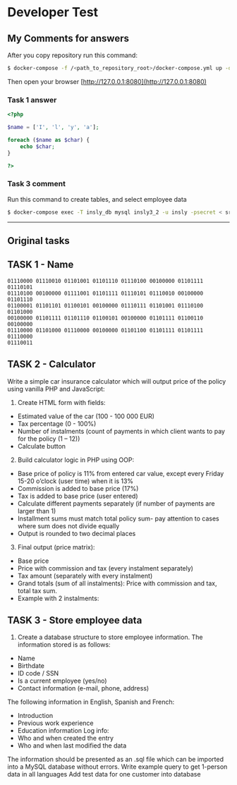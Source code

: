 # Developer Test

## My Comments for answers

After you copy repository run this command:
```bash
$ docker-compose -f /<path_to_repository_root>/docker-compose.yml up -d
```

Then open your browser [http://127.0.0.1:8080](http://127.0.0.1:8080)

### Task 1 answer

```php
<?php

$name = ['I', 'l', 'y', 'a'];

foreach ($name as $char) {
    echo $char;
}

?>
```

### Task 3 comment

Run this command to create tables, and select employee data
```bash
$ docker-compose exec -T insly_db mysql insly3_2 -u insly -psecret < src/3/sql/answer.sql
```


-------------------------------------


## Original tasks

## TASK 1 - Name

```
01110000 01110010 01101001 01101110 01110100 00100000 01101111 01110101
01110100 00100000 01111001 01101111 01110101 01110010 00100000 01101110
01100001 01101101 01100101 00100000 01110111 01101001 01110100 01101000
00100000 01101111 01101110 01100101 00100000 01101111 01100110 00100000
01110000 01101000 01110000 00100000 01101100 01101111 01101111 01110000
01110011
```


## TASK 2 - Calculator

Write a simple car insurance calculator which will output price of the policy using vanilla PHP and JavaScript:

1. Create HTML form with fields:
  * Estimated value of the car (100 - 100 000 EUR)
  * Tax percentage (0 - 100%)
  * Number of instalments (count of payments in which client wants to pay for the policy (1 – 12))
  * Calculate button

2. Build calculator logic in PHP using OOP:
  * Base price of policy is 11% from entered car value, except every Friday 15-20 o’clock (user time) when it is 13%
  * Commission is added to base price (17%)
  * Tax is added to base price (user entered)
  * Calculate different payments separately (if number of payments are larger than 1)
  * Installment sums must match total policy sum- pay attention to cases where sum does not divide equally
  * Output is rounded to two decimal places

3. Final output (price matrix):
  * Base price
  * Price with commission and tax (every instalment separately)
  * Tax amount (separately with every instalment)
  * Grand totals (sum of all instalments): Price with commission and tax, total tax sum.
  * Example with 2 instalments:


## TASK 3 - Store employee data

1. Create a database structure to store employee information. The information stored is as follows:
- Name
- Birthdate
- ID code / SSN
- Is a current employee (yes/no)
- Contact information (e-mail, phone, address)

The following information in English, Spanish and French:
- Introduction
- Previous work experience
- Education information Log info:
- Who and when created the entry
- Who and when last modified the data

The information should be presented as an .sql file which can be imported into a MySQL database without errors.
Write example query to get 1-person data in all languages
Add test data for one customer into database
